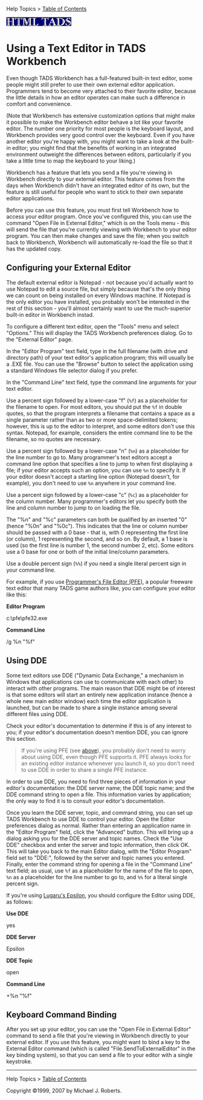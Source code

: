 Help Topics \> [Table of Contents](wbcont.htm)  
  

  
  
  
![](../htmltads.jpg)  

# Using a Text Editor in TADS Workbench

  
  

Even though TADS Workbench has a full-featured built-in text editor,
some people might still prefer to use their own external editor
application. Programmers tend to become very attached to their favorite
editor, because the little details in how an editor operates can make
such a difference in comfort and convenience.

(Note that Workbench has extensive customization options that might make
it possible to make the Workbench editor behave a lot like your favorite
editor. The number one priority for most people is the keyboard layout,
and Workbench provides very good control over the keyboard. Even if you
have another editor you're happy with, you might want to take a look at
the built-in editor; you might find that the benefits of working in an
integrated environment outweight the differences between editors,
particularly if you take a little time to map the keyboard to your
liking.)

Workbench has a feature that lets you send a file you're viewing in
Workbench directly to your external editor. This feature comes from the
days when Workbench didn't have an integrated editor of its own, but the
feature is still useful for people who want to stick to their own
separate editor applications.

Before you can use this feature, you must first tell Workbench how to
access your editor program. Once you've configured this, you can use the
command "Open File in External Editor," which is on the Tools menu -
this will send the file that you're currently viewing with Workbench to
your editor program. You can then make changes and save the file; when
you switch back to Workbench, Workbench will automatically re-load the
file so that it has the updated copy.

## Configuring your External Editor

The default external editor is Notepad - not because you'd actually want
to use Notepad to edit a source file, but simply because that's the only
thing we can count on being installed on every Windows machine. If
Notepad is the only editor you have installed, you probably won't be
interested in the rest of this section - you'll almost certainly want to
use the much-superior built-in editor in Workbench instad.

To configure a different text editor, open the "Tools" menu and select
"Options." This will display the TADS Workbench preferences dialog. Go
to the "External Editor" page.

In the "Editor Program" text field, type in the full filename (with
drive and directory path) of your text editor's application program;
this will usually be a .EXE file. You can use the "Browse" button to
select the application using a standard Windows file selector dialog if
you prefer.

In the "Command Line" text field, type the command line arguments for
your text editor.

Use a percent sign followed by a lower-case "f" (`%f`) as a placeholder
for the filename to open. For most editors, you should put the `%f` in
double quotes, so that the program interprets a filename that contains a
space as a single parameter rather than as two or more space-delimited
tokens; however, this is up to the editor to interpret, and some editors
don't use this syntax. Notepad, for example, considers the entire
command line to be the filename, so no quotes are necessary.

Use a percent sign followed by a lower-case "n" (`%n`) as a placeholder
for the line number to go to. Many programmer's text editors accept a
command line option that specifies a line to jump to when first
displaying a file; if your editor accepts such an option, you can use
`%n` to specify it. If your editor doesn't accept a starting line option
(Notepad doesn't, for example), you don't need to use `%n` anywhere in
your command line.

Use a percent sign followed by a lower-case "c" (`%c`) as a placeholder
for the column number. Many programmer's editors let you specify both
the line and column number to jump to on loading the file.

The "%n" and "%c" parameters can both be qualified by an inserted "0"
(hence "%0n" and "%0c"). This indicates that the line or column number
should be passed with a 0 base - that is, with 0 representing the first
line (or column), 1 representing the second, and so on. By default, a 1
base is used (so the first line is number 1, the second number 2, etc).
Some editors use a 0 base for one or both of the initial line/column
parameters.

Use a double percent sign (`%%`) if you need a single literal percent
sign in your command line.

For example, if you use [Programmer's File Editor
(PFE)](http://www.lancs.ac.uk/people/cpaap/pfe/), a popular freeware
text editor that many TADS game authors like, you can configure your
editor like this:

**Editor Program**

c:\pfe\pfe32.exe

**Command Line**

/g %n "%f"

  
  

## Using DDE

Some text editors use DDE ("Dynamic Data Exchange," a mechanism in
Windows that applications can use to communicate with each other) to
interact with other programs. The main reason that DDE might be of
interest is that some editors will start an entirely new application
instance (hence a whole new main editor window) each time the editor
application is launched, but can be made to share a single instance
among several different files using DDE.

Check your editor's documentation to determine if this is of any
interest to you; if your editor's documentation doesn't mention DDE, you
can ignore this section.

> If you're using PFE (see [above](#pfe)), you probably don't need to
> worry about using DDE, even though PFE supports it. PFE always looks
> for an existing editor instance whenever you launch it, so you don't
> need to use DDE in order to share a single PFE instance.

In order to use DDE, you need to find three pieces of information in
your editor's documentation: the DDE server name; the DDE topic name;
and the DDE command string to open a file. This information varies by
application; the only way to find it is to consult your editor's
documentation.

Once you learn the DDE server, topic, and command string, you can set up
TADS Workbench to use DDE to control your editor. Open the Editor
preferences dialog as normal. Rather than entering an application name
in the "Editor Program" field, click the "Advanced" button. This will
bring up a dialog asking you for the DDE server and topic names. Check
the "Use DDE" checkbox and enter the server and topic information, then
click OK. This will take you back to the main Editor dialog, with the
"Editor Program" field set to "DDE:", followed by the server and topic
names you entered. Finally, enter the command string for opening a file
in the "Command Line" text field; as usual, use `%f` as a placeholder
for the name of the file to open, `%n` as a placeholder for the line
number to go to, and `%%` for a literal single percent sign.

If you're using [Lugaru's Epsilon](http://www.lugaru.com), you should
configure the Editor using DDE, as follows:

**Use DDE**

yes

**DDE Server**

Epsilon

**DDE Topic**

open

**Command Line**

+%n "%f"

## Keyboard Command Binding

After you set up your editor, you can use the "Open File in External
Editor" command to send a file that you're viewing in Workbench directly
to your external editor. If you use this feature, you might want to bind
a key to the External Editor command (which is called
"File.SendToExternalEditor" in the key binding system), so that you can
send a file to your editor with a single keystroke.  
  
  
  
  

------------------------------------------------------------------------

  
Help Topics \> [Table of Contents](wbcont.htm)  
  
Copyright ©1999, 2007 by Michael J. Roberts.

